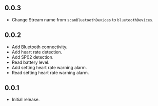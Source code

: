 ## 0.0.3

* Change Stream name from `scanBluetoothDevices` to `bluetoothDevices`.

## 0.0.2

* Add Bluetooth connectivity.
* Add heart rate detection.
* Add SP02 detection.
* Read battery level.
* Add setting heart rate warning alarm.
* Read setting heart rate warning alarm.

## 0.0.1

* Initial release.
